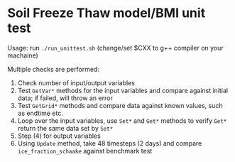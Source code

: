 # Soil Freeze Thaw model/BMI unit test
Usage: run `./run_unittest.sh` (change/set $CXX to g++ compiler on your machaine)

Multiple checks are performed:
1. Check number of input/output variables
2. Test `GetVar*` methods for the input variables and compare against initial data; if failed, will throw an error
3. Test `GetGrid*` methods and compare data against known values, such as endtime etc.
4. Loop over the input variables, use `Set*` and `Get*` methods to verify `Get*` return the same data set by `Set*`
5. Step (4) for output variables
6. Using `Update` method, take 48 timesteps (2 days) and compare `ice_fraction_schaake` against benchmark test
